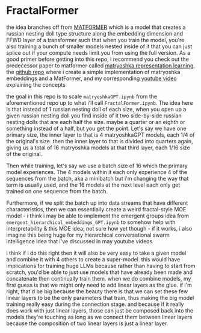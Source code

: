 # FractalFormer
the idea branches off from [MATFORMER](https://arxiv.org/pdf/2310.07707.pdf) which is a model that creates a russian nesting doll type structure along the embedding dimension and FFWD layer of a transformer such that when you train the model, you're also training a bunch of smaller models nested inside of it that you can just splice out if your compute needs limit you from using the full version. As a good primer before getting into this repo, i recommend you check out the predecessor paper to matformer called [matryoshka representation learning](https://arxiv.org/abs/2205.13147), the [github repo](https://github.com/evintunador/matryoshkaGPT) where i create a simple implementation of matryoshka embeddings and a MatFormer, and my corresponding [youtube video](https://youtu.be/dUeM_yDuGbg) explaining the concepts

the goal in this repo is to scale `matryoshkaGPT.ipynb` from the aforementioned repo up to what i'll call `FractalFormer.ipynb`. The idea here is that instead of 1 russian nesting doll of each size, when you open up a given russian nesting doll you find inside of it two side-by-side russian nesting dolls that are each half the size. maybe a quarter or an eighth or something instead of a half, but you get the point. Let's say we have one primary size, the inner layer to that is 4 matryoshkaGPT models, each 1/4 of the original's size. then the inner layer to that is divided into quarters again, giving us a total of 16 matryoshka models at that third layer, each 1/16 size of the original. 

Then while training, let's say we use a batch size of 16 which the primary model experiences. The 4 models within it each only experience 4 of the sequences from the batch, aka a minibatch but i'm changing the way that term is usually used, and the 16 models at the next level each only get trained on one sequence from the batch. 

Furthermore, if we split the batch up into data streams that have different characteristics, then we can essentially create a weird fractal-style MOE model
    - i think i may be able to implement the emergent groups idea from `emergent_hierarchical_embeddings_GPT.ipynb` to somehow help with interpretability & this MOE idea; not sure how yet though
    - if it works, i also imagine this being huge for my hierarchical conversational swarm intelligence idea that i've discussed in may youtube videos

i think if i do this right then it will also be very easy to take a given model and combine it with 4 others to create a super-model. this would have implications for training huge LLMs because rather than having to start from scratch, you'd be able to just use models that have already been made and concatenate then continually train them. when we do combine models, my first guess is that we might only need to add linear layers as the glue. if i'm right, that'd be big because the beauty there is that we can set these few linear layers to be the only parameters that train, thus making the big model training really easy during the connection stage. and because if it really does work with just linear layers, those can just be composed back into the models they're touching as long as we connect them between linear layers because the composition of two linear layers is just a linear layer. 

